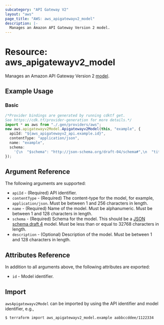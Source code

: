 ```yaml
---
subcategory: "API Gateway V2"
layout: "aws"
page_title: "AWS: aws_apigatewayv2_model"
description: |-
  Manages an Amazon API Gateway Version 2 model.
---
```


# Resource: aws\_apigatewayv2\_model

Manages an Amazon API Gateway Version 2 [model](https://docs.aws.amazon.com/apigateway/latest/developerguide/models-mappings.html#models-mappings-models).

## Example Usage

### Basic

```typescript
/*Provider bindings are generated by running cdktf get.
See https://cdk.tf/provider-generation for more details.*/
import * as aws from "./.gen/providers/aws";
new aws.apigatewayv2Model.Apigatewayv2Model(this, "example", {
  apiId: "${aws_apigatewayv2_api.example.id}",
  contentType: "application/json",
  name: "example",
  schema:
    '{\n  "$schema": "http://json-schema.org/draft-04/schema#",\n  "title": "ExampleModel",\n  "type": "object",\n  "properties": {\n    "id": { "type": "string" }\n  }\n}\n',
});

```

## Argument Reference

The following arguments are supported:

* `apiId` - (Required) API identifier.
* `contentType` - (Required)  The content-type for the model, for example, `application/json`. Must be between 1 and 256 characters in length.
* `name` - (Required) Name of the model. Must be alphanumeric. Must be between 1 and 128 characters in length.
* `schema` - (Required) Schema for the model. This should be a [JSON schema draft 4](https://tools.ietf.org/html/draft-zyp-json-schema-04) model. Must be less than or equal to 32768 characters in length.
* `description` - (Optional) Description of the model. Must be between 1 and 128 characters in length.

## Attributes Reference

In addition to all arguments above, the following attributes are exported:

* `id` - Model identifier.

## Import

`awsApigatewayv2Model` can be imported by using the API identifier and model identifier, e.g.,

```console
$ terraform import aws_apigatewayv2_model.example aabbccddee/1122334
```
